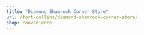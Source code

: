 ```yaml
---
title: "Diamond Shamrock Corner Store"
url: /fort-collins/diamond-shamrock-corner-store/
shop: convenience
---
```

